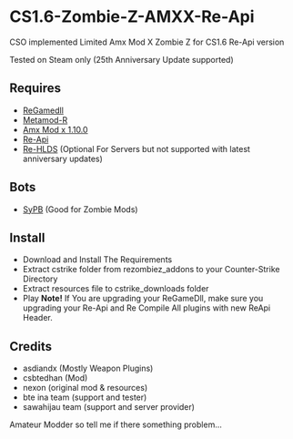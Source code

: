 # CS1.6-Zombie-Z-AMXX-Re-Api
CSO implemented Limited Amx Mod X Zombie Z for CS1.6 Re-Api version 

Tested on Steam only (25th Anniversary Update supported) 

## Requires
- [ReGamedll](https://github.com/s1lentq/ReGameDLL_CS)
- [Metamod-R](https://github.com/theAsmodai/metamod-r)
- [Amx Mod x 1.10.0](https://www.amxmodx.org/downloads-new.php?branch=master)
- [Re-Api](https://github.com/s1lentq/reapi)
- [Re-HLDS](https://github.com/dreamstalker/rehlds) (Optional For Servers but not supported with latest anniversary updates) 

## Bots
- [SyPB](https://github.com/CCNHsK-Dev/SyPB) (Good for Zombie Mods)

## Install
- Download and Install The Requirements
- Extract cstrike folder from rezombiez_addons to your Counter-Strike Directory
- Extract resources file to cstrike_downloads folder
- Play
<b>Note!</b> If You are upgrading your ReGameDll, make sure you upgrading your Re-Api and Re Compile All plugins with new ReApi Header.

## Credits
- asdiandx (Mostly Weapon Plugins)
- csbtedhan (Mod)
- nexon (original mod & resources)
- bte ina team (support and tester) 
- sawahijau team (support and server provider) 

Amateur Modder so tell me if there something problem...
